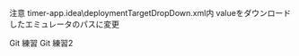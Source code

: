 注意
timer-app\.idea\deploymentTargetDropDown.xml内
<value value="C:\Users\USERNAME\.android\avd\Pixel_6_API_31.avd" />
valueをダウンロードしたエミュレータのパスに変更

Git 練習
Git 練習2
